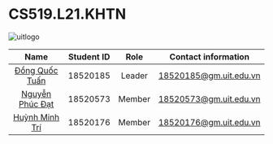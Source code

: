 # CS519.L21.KHTN

![uitlogo](https://portal.uit.edu.vn/Styles/profi/images/logo186x150.png)

 
| Name | Student ID | Role | Contact information |
| :-: | :-: | :-: | :-: |
| [Đồng Quốc Tuấn](https://github.com/furu-tuan-dong)<br /> | 18520185<br /> | Leader | 18520185@gm.uit.edu.vn<br /> |
| [Nguyễn Phúc Đạt](https://github.com/DatDoc) | 18520573 | Member | 18520573@gm.uit.edu.vn |
| [Huỳnh Minh Trí](https://github.com/hmtrii) | 18520176 | Member | 18520176@gm.uit.edu.vn |
